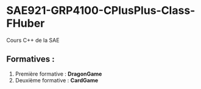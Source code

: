 # SAE921-GRP4100-CPlusPlus-Class-FHuber

Cours C++ de la SAE

## Formatives :

1. Première formative : **DragonGame**
2. Deuxième formative : **CardGame**
